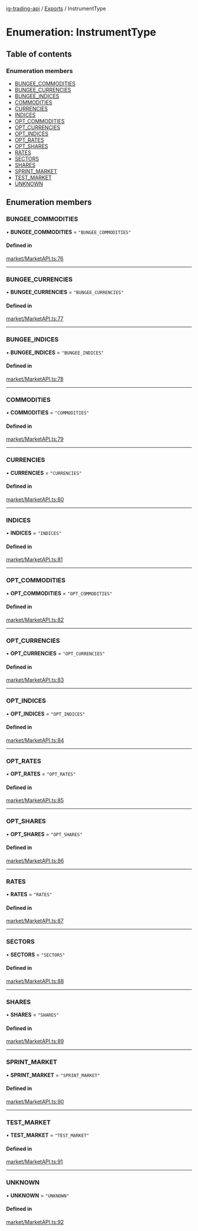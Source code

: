 [ig-trading-api](../README.md) / [Exports](../modules.md) / InstrumentType

# Enumeration: InstrumentType

## Table of contents

### Enumeration members

- [BUNGEE_COMMODITIES](InstrumentType.md#bungee_commodities)
- [BUNGEE_CURRENCIES](InstrumentType.md#bungee_currencies)
- [BUNGEE_INDICES](InstrumentType.md#bungee_indices)
- [COMMODITIES](InstrumentType.md#commodities)
- [CURRENCIES](InstrumentType.md#currencies)
- [INDICES](InstrumentType.md#indices)
- [OPT_COMMODITIES](InstrumentType.md#opt_commodities)
- [OPT_CURRENCIES](InstrumentType.md#opt_currencies)
- [OPT_INDICES](InstrumentType.md#opt_indices)
- [OPT_RATES](InstrumentType.md#opt_rates)
- [OPT_SHARES](InstrumentType.md#opt_shares)
- [RATES](InstrumentType.md#rates)
- [SECTORS](InstrumentType.md#sectors)
- [SHARES](InstrumentType.md#shares)
- [SPRINT_MARKET](InstrumentType.md#sprint_market)
- [TEST_MARKET](InstrumentType.md#test_market)
- [UNKNOWN](InstrumentType.md#unknown)

## Enumeration members

### BUNGEE_COMMODITIES

• **BUNGEE_COMMODITIES** = `"BUNGEE_COMMODITIES"`

#### Defined in

[market/MarketAPI.ts:76](https://github.com/bennycode/ig-trading-api/blob/c7d6810/src/market/MarketAPI.ts#L76)

---

### BUNGEE_CURRENCIES

• **BUNGEE_CURRENCIES** = `"BUNGEE_CURRENCIES"`

#### Defined in

[market/MarketAPI.ts:77](https://github.com/bennycode/ig-trading-api/blob/c7d6810/src/market/MarketAPI.ts#L77)

---

### BUNGEE_INDICES

• **BUNGEE_INDICES** = `"BUNGEE_INDICES"`

#### Defined in

[market/MarketAPI.ts:78](https://github.com/bennycode/ig-trading-api/blob/c7d6810/src/market/MarketAPI.ts#L78)

---

### COMMODITIES

• **COMMODITIES** = `"COMMODITIES"`

#### Defined in

[market/MarketAPI.ts:79](https://github.com/bennycode/ig-trading-api/blob/c7d6810/src/market/MarketAPI.ts#L79)

---

### CURRENCIES

• **CURRENCIES** = `"CURRENCIES"`

#### Defined in

[market/MarketAPI.ts:80](https://github.com/bennycode/ig-trading-api/blob/c7d6810/src/market/MarketAPI.ts#L80)

---

### INDICES

• **INDICES** = `"INDICES"`

#### Defined in

[market/MarketAPI.ts:81](https://github.com/bennycode/ig-trading-api/blob/c7d6810/src/market/MarketAPI.ts#L81)

---

### OPT_COMMODITIES

• **OPT_COMMODITIES** = `"OPT_COMMODITIES"`

#### Defined in

[market/MarketAPI.ts:82](https://github.com/bennycode/ig-trading-api/blob/c7d6810/src/market/MarketAPI.ts#L82)

---

### OPT_CURRENCIES

• **OPT_CURRENCIES** = `"OPT_CURRENCIES"`

#### Defined in

[market/MarketAPI.ts:83](https://github.com/bennycode/ig-trading-api/blob/c7d6810/src/market/MarketAPI.ts#L83)

---

### OPT_INDICES

• **OPT_INDICES** = `"OPT_INDICES"`

#### Defined in

[market/MarketAPI.ts:84](https://github.com/bennycode/ig-trading-api/blob/c7d6810/src/market/MarketAPI.ts#L84)

---

### OPT_RATES

• **OPT_RATES** = `"OPT_RATES"`

#### Defined in

[market/MarketAPI.ts:85](https://github.com/bennycode/ig-trading-api/blob/c7d6810/src/market/MarketAPI.ts#L85)

---

### OPT_SHARES

• **OPT_SHARES** = `"OPT_SHARES"`

#### Defined in

[market/MarketAPI.ts:86](https://github.com/bennycode/ig-trading-api/blob/c7d6810/src/market/MarketAPI.ts#L86)

---

### RATES

• **RATES** = `"RATES"`

#### Defined in

[market/MarketAPI.ts:87](https://github.com/bennycode/ig-trading-api/blob/c7d6810/src/market/MarketAPI.ts#L87)

---

### SECTORS

• **SECTORS** = `"SECTORS"`

#### Defined in

[market/MarketAPI.ts:88](https://github.com/bennycode/ig-trading-api/blob/c7d6810/src/market/MarketAPI.ts#L88)

---

### SHARES

• **SHARES** = `"SHARES"`

#### Defined in

[market/MarketAPI.ts:89](https://github.com/bennycode/ig-trading-api/blob/c7d6810/src/market/MarketAPI.ts#L89)

---

### SPRINT_MARKET

• **SPRINT_MARKET** = `"SPRINT_MARKET"`

#### Defined in

[market/MarketAPI.ts:90](https://github.com/bennycode/ig-trading-api/blob/c7d6810/src/market/MarketAPI.ts#L90)

---

### TEST_MARKET

• **TEST_MARKET** = `"TEST_MARKET"`

#### Defined in

[market/MarketAPI.ts:91](https://github.com/bennycode/ig-trading-api/blob/c7d6810/src/market/MarketAPI.ts#L91)

---

### UNKNOWN

• **UNKNOWN** = `"UNKNOWN"`

#### Defined in

[market/MarketAPI.ts:92](https://github.com/bennycode/ig-trading-api/blob/c7d6810/src/market/MarketAPI.ts#L92)
